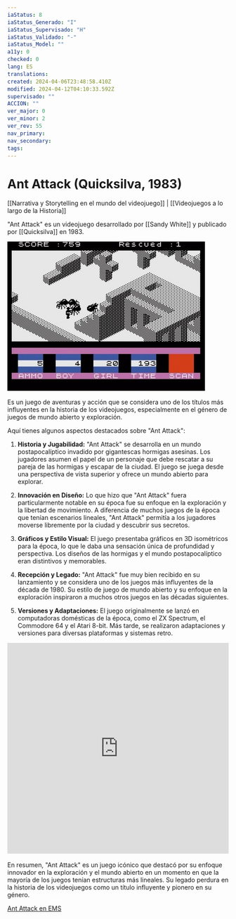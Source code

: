 ```yaml
---
iaStatus: 8
iaStatus_Generado: "I"
iaStatus_Supervisado: "H"
iaStatus_Validado: "-"
iaStatus_Model: ""
a11y: 0
checked: 0
lang: ES
translations: 
created: 2024-04-06T23:48:58.410Z
modified: 2024-04-12T04:10:33.592Z
supervisado: ""
ACCION: ""
ver_major: 0
ver_minor: 2
ver_rev: 55
nav_primary: 
nav_secondary: 
tags:
---
```

# Ant Attack (Quicksilva, 1983)

[[Narrativa y Storytelling en el mundo del videojuego]] | [[Videojuegos a lo largo de la Historia]]

"Ant Attack" es un videojuego desarrollado por [[Sandy White]] y publicado por [[Quicksilva]] en 1983. 

![Ant Attack - From Retro Gamer](PublicBrain/_resources/Ant%20Attack%20(Quicksilva,%201983)/7d2f1923098a378bef3e7682c31645d0_MD5.jpg)

Es un juego de aventuras y acción que se considera uno de los títulos más influyentes en la historia de los videojuegos, especialmente en el género de juegos de mundo abierto y exploración.

Aquí tienes algunos aspectos destacados sobre "Ant Attack":

1. **Historia y Jugabilidad:** "Ant Attack" se desarrolla en un mundo postapocalíptico invadido por gigantescas hormigas asesinas. Los jugadores asumen el papel de un personaje que debe rescatar a su pareja de las hormigas y escapar de la ciudad. El juego se juega desde una perspectiva de vista superior y ofrece un mundo abierto para explorar.
    
2. **Innovación en Diseño:** Lo que hizo que "Ant Attack" fuera particularmente notable en su época fue su enfoque en la exploración y la libertad de movimiento. A diferencia de muchos juegos de la época que tenían escenarios lineales, "Ant Attack" permitía a los jugadores moverse libremente por la ciudad y descubrir sus secretos.
    
3. **Gráficos y Estilo Visual:** El juego presentaba gráficos en 3D isométricos para la época, lo que le daba una sensación única de profundidad y perspectiva. Los diseños de las hormigas y el mundo postapocalíptico eran distintivos y memorables.
    
4. **Recepción y Legado:** "Ant Attack" fue muy bien recibido en su lanzamiento y se considera uno de los juegos más influyentes de la década de 1980. Su estilo de juego de mundo abierto y su enfoque en la exploración inspiraron a muchos otros juegos en las décadas siguientes.
    
5. **Versiones y Adaptaciones:** El juego originalmente se lanzó en computadoras domésticas de la época, como el ZX Spectrum, el Commodore 64 y el Atari 8-bit. Más tarde, se realizaron adaptaciones y versiones para diversas plataformas y sistemas retro.

<iframe width="100%" height="480" src="https://www.youtube.com/embed/Va5SKaYL3r8?si=sGg-HJj-DZW0wLOJ" title="YouTube video player" frameborder="0" allow="accelerometer; autoplay; clipboard-write; encrypted-media; gyroscope; picture-in-picture; web-share" allowfullscreen></iframe>

En resumen, "Ant Attack" es un juego icónico que destacó por su enfoque innovador en la exploración y el mundo abierto en un momento en que la mayoría de los juegos tenían estructuras más lineales. Su legado perdura en la historia de los videojuegos como un título influyente y pionero en su género.

[Ant Attack en EMS](https://www.elmundodelspectrum.com/ant-attack-1983-quicksilva/)

